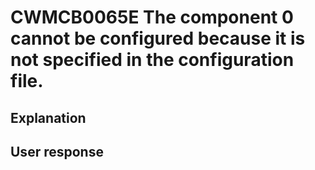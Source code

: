 # CWMCB0065E The component 0 cannot be configured because it is not specified in the configuration file.

## Explanation

## User response